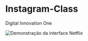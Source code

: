# Instagram-Class
Digital Innovation One

![Demonstração da interface Netflix](https://media.giphy.com/media/n61W76ehl3vrDHWX9V/giphy.gif)
